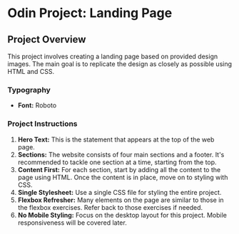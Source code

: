 # Odin Project: Landing Page

## Project Overview

This project involves creating a landing page based on provided design images. The main goal is to replicate the design as closely as possible using HTML and CSS.

### Typography

- **Font:** Roboto

### Project Instructions

1. **Hero Text:** This is the statement that appears at the top of the web page.
2. **Sections:** The website consists of four main sections and a footer. It's recommended to tackle one section at a time, starting from the top.
3. **Content First:** For each section, start by adding all the content to the page using HTML. Once the content is in place, move on to styling with CSS.
4. **Single Stylesheet:** Use a single CSS file for styling the entire project.
5. **Flexbox Refresher:** Many elements on the page are similar to those in the flexbox exercises. Refer back to those exercises if needed.
6. **No Mobile Styling:** Focus on the desktop layout for this project. Mobile responsiveness will be covered later.
